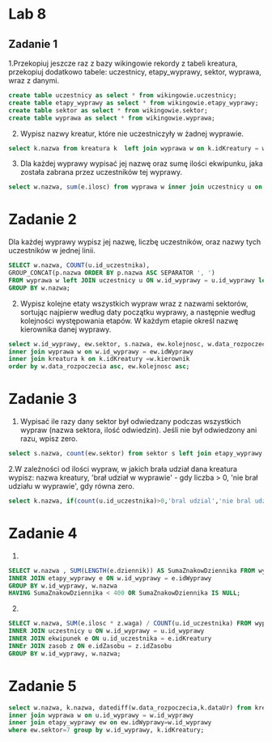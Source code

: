 # Lab 8
## Zadanie 1
1.Przekopiuj jeszcze raz z bazy wikingowie rekordy z tabeli kreatura, przekopiuj dodatkowo tabele: uczestnicy, etapy_wyprawy, sektor, wyprawa, wraz z danymi. 
```sql
create table uczestnicy as select * from wikingowie.uczestnicy;
create table etapy_wyprawy as select * from wikingowie.etapy_wyprawy;
create table sektor as select * from wikingowie.sektor;      
create table wyprawa as select * from wikingowie.wyprawa;
```
2. Wypisz nazwy kreatur, które nie uczestniczyły w żadnej wyprawie.
```sql
select k.nazwa from kreatura k  left join wyprawa w on k.idKreatury = w.id_wyprawy where w.id_wyprawy IS null;
```
3. Dla każdej wyprawy wypisać jej nazwę oraz sumę ilości ekwipunku, jaka została zabrana przez
uczestników tej wyprawy.
```sql
select w.nazwa, sum(e.ilosc) from wyprawa w inner join uczestnicy u on w.id_wyprawy = u.id_wyprawy inner join ekwipunek e on u.id_uczestnika =e.idEkwipunku group by w.nazwa;
```
# Zadanie 2
Dla każdej wyprawy wypisz jej nazwę, liczbę uczestników, oraz nazwy tych uczestników w jednej linii.
```sql
SELECT w.nazwa, COUNT(u.id_uczestnika), 
GROUP_CONCAT(p.nazwa ORDER BY p.nazwa ASC SEPARATOR ', ')
FROM wyprawa w left JOIN uczestnicy u ON w.id_wyprawy = u.id_wyprawy left JOIN postac p ON u.id_uczestnika = p.id_postac
GROUP BY w.nazwa;
```
2. Wypisz kolejne etaty wszystkich wypraw wraz z nazwami sektorów, sortując najpierw według daty początku wyprawy, a następnie według kolejności występowania etapów. W każdym etapie określ nazwę kierownika danej wyprawy.
```sql
select w.id_wyprawy, ew.sektor, s.nazwa, ew.kolejnosc, w.data_rozpoczecia, k.nazwa from etapy_wyprawy ew inner join sektor s on ew.sektor = s.id_sektora 
inner join wyprawa w on w.id_wyprawy = ew.idWyprawy 
inner join kreatura k on k.idKreatury =w.kierownik
order by w.data_rozpoczecia asc, ew.kolejnosc asc;
```
# Zadanie 3 
1. Wypisać ile razy dany sektor był odwiedzany podczas wszystkich wypraw (nazwa sektora, ilość odwiedzin). Jeśli nie był odwiedzony ani razu, wpisz zero.
```sql
select s.nazwa, count(ew.sektor) from sektor s left join etapy_wyprawy ew on s.id_sektora = ew.sektor group by s.nazwa;
```
2.W zależności od ilości wypraw, w jakich brała udział dana kreatura wypisz: nazwa kreatury, 'brał udział w wyprawie' - gdy liczba > 0, 'nie brał udziału w wyprawie', gdy równa zero.
```sql
select k.nazwa, if(count(u.id_uczestnika)>0,'bral udzial','nie bral udzialu') from uczestnicy u right join kreatura k on k.idKreatury=u.id_uczestnika group by k.nazwa;
```
# Zadanie 4
1.
```sql
SELECT w.nazwa , SUM(LENGTH(e.dziennik)) AS SumaZnakowDziennika FROM wyprawa w
INNER JOIN etapy_wyprawy e ON w.id_wyprawy = e.idWyprawy
GROUP BY w.id_wyprawy, w.nazwa
HAVING SumaZnakowDziennika < 400 OR SumaZnakowDziennika IS NULL;
```
2.
```sql
SELECT w.nazwa, SUM(e.ilosc * z.waga) / COUNT(u.id_uczestnika) FROM wyprawa w
INNER JOIN uczestnicy u ON w.id_wyprawy = u.id_wyprawy
INNER JOIN ekwipunek e ON u.id_uczestnika = e.idKreatury
INNEr JOIN zasob z ON e.idZasobu = z.idZasobu
GROUP BY w.id_wyprawy, w.nazwa;
```
# Zadanie 5
```sql
select w.nazwa, k.nazwa, datediff(w.data_rozpoczecia,k.dataUr) from kreatura k inner join uczestnicy u on u.id_uczestnika=k.idKreatury
inner join wyprawa w on u.id_wyprawy = w.id_wyprawy
inner join etapy_wyprawy ew on ew.idWyprawy=w.id_wyprawy
where ew.sektor=7 group by w.id_wyprawy, k.idKreatury;
```

